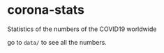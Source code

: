 # corona-stats
Statistics of the numbers of the COVID19 worldwide

go to `data/` to see all the numbers.
